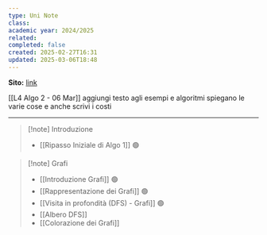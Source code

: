 ```yaml
---
type: Uni Note
class: 
academic year: 2024/2025
related: 
completed: false
created: 2025-02-27T16:31
updated: 2025-03-06T18:48
---
```

**Sito:** [link](https://twiki.di.uniroma1.it/twiki/view/Algoritmi2/PALGdiario2014_2)

[[L4 Algo 2 - 06 Mar]] aggiungi testo agli esempi e algoritmi spiegano le varie cose e anche scrivi i costi

---

>[!note] Introduzione
>- [[Ripasso Iniziale di Algo 1]] 🟢

>[!note] Grafi
>- [[Introduzione Grafi]] 🟢
>- [[Rappresentazione dei Grafi]] 🟢
>- [[Visita in profondità (DFS) - Grafi]] 🟢
>- [[Albero DFS]]
>- [[Colorazione dei Grafi]]



